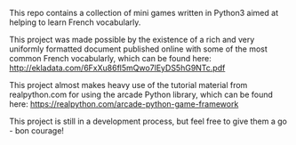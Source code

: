 This repo contains a collection of mini games written in Python3 aimed at helping to learn French vocabularly.

This project was made possible by the existence of a rich and very uniformly formatted document published online with some of the most common French vocabularly, which can be found here: http://ekladata.com/6FxXu86fl5mQwo7lEyDS5hG9NTc.pdf

This project almost makes heavy use of the tutorial material from realpython.com for using the arcade Python library, which can be found here: https://realpython.com/arcade-python-game-framework

This project is still in a development process, but feel free to give them a go - bon courage!
